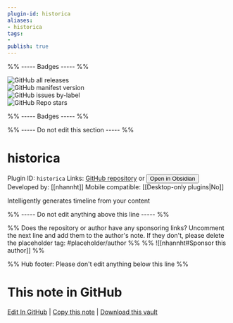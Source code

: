 ```yaml
---
plugin-id: historica
aliases:
- historica
tags: 
- 
publish: true
---
```


%% ----- Badges ----- %%

![GitHub all releases](https://img.shields.io/github/downloads/nhannht/obsidian-historica/total?color=573E7A&logo=github&style=for-the-badge)   
![GitHub manifest version](https://img.shields.io/github/manifest-json/v/nhannht/obsidian-historica?color=573E7A&logo=github&style=for-the-badge)   
![GitHub issues by-label](https://img.shields.io/github/issues/nhannht/obsidian-historica/help%20wanted?color=573E7A&logo=github&style=for-the-badge)   
![GitHub Repo stars](https://img.shields.io/github/stars/nhannht/obsidian-historica?color=573E7A&logo=github&style=for-the-badge)

%% ----- Badges ----- %%

%% ----- Do not edit this section ----- %%

# historica

Plugin ID: `historica`
Links: [GitHub repository](https://github.com/nhannht/obsidian-historica) or [<button id=HH>Open in Obsidian</button>](obsidian://show-plugin?id=historica)
Developed by: [[nhannht]]
Mobile compatible: [[Desktop-only plugins|No]]

Intelligently generates timeline from your content

%% ----- Do not edit anything above this line ----- %% 

%% Does the repository or author have any sponsoring links? Uncomment the next line and add them to the author's note. If they don't, please delete the placeholder tag: #placeholder/author %%
%% ![[nhannht#Sponsor this author]] %%

%% Hub footer: Please don't edit anything below this line %%

# This note in GitHub

<span class="git-footer">[Edit In GitHub](https://github.dev/obsidian-community/obsidian-hub/blob/main/02%20-%20Community%20Expansions/02.05%20All%20Community%20Expansions/Plugins/historica.md "git-hub-edit-note") | [Copy this note](https://raw.githubusercontent.com/obsidian-community/obsidian-hub/main/02%20-%20Community%20Expansions/02.05%20All%20Community%20Expansions/Plugins/historica.md "git-hub-copy-note") | [Download this vault](https://github.com/obsidian-community/obsidian-hub/archive/refs/heads/main.zip "git-hub-download-vault") </span>
